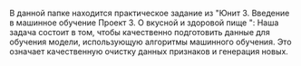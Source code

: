 В данной папке находится практическое задание из "Юнит 3. Введение в машинное обучение   Проект 3. О вкусной и здоровой пище ": 
Наша задача состоит в том, чтобы качественно подготовить данные для обучения модели, использующую алгоритмы машинного обучения. 
Это означает качественную очистку данных признаков и генерация новых.

